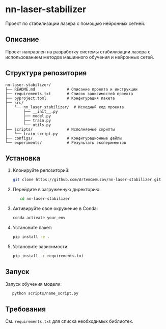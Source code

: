 # nn-laser-stabilizer
Проект по стабилизации лазера с помощью нейронных сетней.

## Описание
Проект направлен на разработку системы стабилизации лазера с использованием методов машинного обучения и нейронных сетей.

## Структура репозитория
```text
nn-laser-stabilizer/
├── README.md              # Описание проекта и инструкции
├── requirements.txt       # Список зависимостей проекта
├── pyproject.toml         # Конфигурация пакета
├── src/
│   └── nn_laser_stabilizer/  # Исходный код проекта
│       ├── __init__.py
│       ├── model.py
│       ├── train.py
│       └── utils.py
├── scripts/               # Исполняемые скрипты
│   └── train_script.py
├── configs/               # Конфигурационные файлы
└── experiments/           # Результаты экспериментов
```

## Установка
1. Клонируйте репозиторий:
   ```bash
   git clone https://github.com/ArtemGemuzov/nn-laser-stabilizer.git
   ```
1. Перейдите в загруженную директорию:
   ```bash
      cd nn-laser-stabilizer
   ```
1. Активируйте свое окружение в Conda:
   ```bash
   conda activate your_env
   ```
1. Установите пакет:
   ```bash
   pip install -e .
   ```
1. Установите зависимости:
   ```bash
   pip install -r requirements.txt
   ```
## Запуск
Запуск обучения модели:
```bash
   python scripts/name_script.py
```

## Требования
См. `requirements.txt` для списка необходимых библиотек.